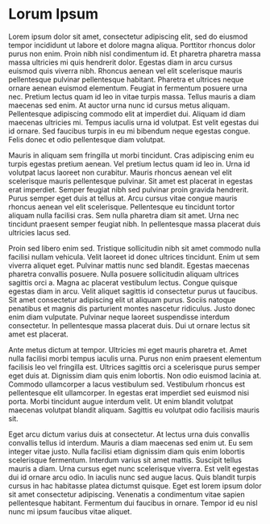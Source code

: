 # Lorum Ipsum

Lorem ipsum dolor sit amet, consectetur adipiscing elit, sed do eiusmod tempor incididunt ut labore et dolore magna aliqua. Porttitor rhoncus dolor purus non enim. Proin nibh nisl condimentum id. Et pharetra pharetra massa massa ultricies mi quis hendrerit dolor. Egestas diam in arcu cursus euismod quis viverra nibh. Rhoncus aenean vel elit scelerisque mauris pellentesque pulvinar pellentesque habitant. Pharetra et ultrices neque ornare aenean euismod elementum. Feugiat in fermentum posuere urna nec. Pretium lectus quam id leo in vitae turpis massa. Tellus mauris a diam maecenas sed enim. At auctor urna nunc id cursus metus aliquam. Pellentesque adipiscing commodo elit at imperdiet dui. Aliquam id diam maecenas ultricies mi. Tempus iaculis urna id volutpat. Est velit egestas dui id ornare. Sed faucibus turpis in eu mi bibendum neque egestas congue. Felis donec et odio pellentesque diam volutpat.

Mauris in aliquam sem fringilla ut morbi tincidunt. Cras adipiscing enim eu turpis egestas pretium aenean. Vel pretium lectus quam id leo in. Urna id volutpat lacus laoreet non curabitur. Mauris rhoncus aenean vel elit scelerisque mauris pellentesque pulvinar. Sit amet est placerat in egestas erat imperdiet. Semper feugiat nibh sed pulvinar proin gravida hendrerit. Purus semper eget duis at tellus at. Arcu cursus vitae congue mauris rhoncus aenean vel elit scelerisque. Pellentesque eu tincidunt tortor aliquam nulla facilisi cras. Sem nulla pharetra diam sit amet. Urna nec tincidunt praesent semper feugiat nibh. In pellentesque massa placerat duis ultricies lacus sed.

Proin sed libero enim sed. Tristique sollicitudin nibh sit amet commodo nulla facilisi nullam vehicula. Velit laoreet id donec ultrices tincidunt. Enim ut sem viverra aliquet eget. Pulvinar mattis nunc sed blandit. Egestas maecenas pharetra convallis posuere. Nulla posuere sollicitudin aliquam ultrices sagittis orci a. Magna ac placerat vestibulum lectus. Congue quisque egestas diam in arcu. Velit aliquet sagittis id consectetur purus ut faucibus. Sit amet consectetur adipiscing elit ut aliquam purus. Sociis natoque penatibus et magnis dis parturient montes nascetur ridiculus. Justo donec enim diam vulputate. Pulvinar neque laoreet suspendisse interdum consectetur. In pellentesque massa placerat duis. Dui ut ornare lectus sit amet est placerat.

Ante metus dictum at tempor. Ultricies mi eget mauris pharetra et. Amet nulla facilisi morbi tempus iaculis urna. Purus non enim praesent elementum facilisis leo vel fringilla est. Ultrices sagittis orci a scelerisque purus semper eget duis at. Dignissim diam quis enim lobortis. Non odio euismod lacinia at. Commodo ullamcorper a lacus vestibulum sed. Vestibulum rhoncus est pellentesque elit ullamcorper. In egestas erat imperdiet sed euismod nisi porta. Morbi tincidunt augue interdum velit. Ut enim blandit volutpat maecenas volutpat blandit aliquam. Sagittis eu volutpat odio facilisis mauris sit.

Eget arcu dictum varius duis at consectetur. At lectus urna duis convallis convallis tellus id interdum. Mauris a diam maecenas sed enim ut. Eu sem integer vitae justo. Nulla facilisi etiam dignissim diam quis enim lobortis scelerisque fermentum. Interdum varius sit amet mattis. Suscipit tellus mauris a diam. Urna cursus eget nunc scelerisque viverra. Est velit egestas dui id ornare arcu odio. In iaculis nunc sed augue lacus. Quis blandit turpis cursus in hac habitasse platea dictumst quisque. Eget est lorem ipsum dolor sit amet consectetur adipiscing. Venenatis a condimentum vitae sapien pellentesque habitant. Fermentum dui faucibus in ornare. Tempor id eu nisl nunc mi ipsum faucibus vitae aliquet.